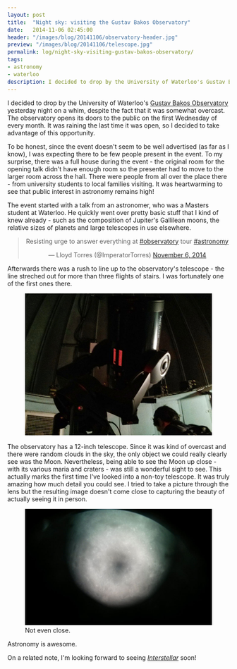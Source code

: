 ```yaml
---
layout: post
title:  "Night sky: visiting the Gustav Bakos Observatory"
date:   2014-11-06 02:45:00
header: "/images/blog/20141106/observatory-header.jpg"
preview: "/images/blog/20141106/telescope.jpg"
permalink: log/night-sky-visiting-gustav-bakos-observatory/
tags:
- astronomy
- waterloo
description: I decided to drop by the University of Waterloo's Gustav Bakos Observatory yesterday night on a whim, despite the fact that it was somewhat overcast.
---
```


I decided to drop by the University of Waterloo's <a href="https://uwaterloo.ca/astrophysics-and-gravitation/gustav-bakos-observatory">Gustav Bakos Observatory</a> yesterday night on a whim, despite the fact that it was somewhat overcast. The observatory opens its doors to the public on the first Wednesday of every month. It was raining the last time it was open, so I decided to take advantage of this opportunity.

To be honest, since the event doesn't seem to be well advertised (as far as I know), I was expecting there to be few people present in the event. To my surprise, there was a full house during the event - the original room for the opening talk didn't have enough room so the presenter had to move to the larger room across the hall. There were people from all over the place there - from university students to local families visiting. It was heartwarming to see that public interest in astronomy remains high!

The event started with a talk from an astronomer, who was a Masters student at Waterloo. He quickly went over pretty basic stuff that I kind of knew already - such as the composition of Jupiter's Gallilean moons, the relative sizes of planets and large telescopes in use elsewhere.

<div class="padaround">
    <blockquote class="twitter-tweet" lang="en" align="center"><p>Resisting urge to answer everything at <a href="https://twitter.com/hashtag/observatory?src=hash">#observatory</a> tour <a href="https://twitter.com/hashtag/astronomy?src=hash">#astronomy</a></p>&mdash; Lloyd Torres (@ImperatorTorres) <a href="https://twitter.com/ImperatorTorres/status/530169769173848066">November 6, 2014</a></blockquote>
    <script async src="//platform.twitter.com/widgets.js" charset="utf-8"></script>
</div>

Afterwards there was a rush to line up to the observatory's telescope - the line streched out for more than three flights of stairs. I was fortunately one of the first ones there.

<figure>
    <img src="/images/blog/20141106/telescope.jpg" width="500px" />
</figure>

The observatory has a 12-inch telescope. Since it was kind of overcast and there were random clouds in the sky, the only object we could really clearly see was the Moon. Nevertheless, being able to see the Moon up close - with its various maria and craters - was still a wonderful sight to see. This actually marks the first time I've looked into a non-toy telescope. It was truly amazing how much detail you could see. I tried to take a picture through the lens but the resulting image doesn't come close to capturing the beauty of actually seeing it in person.

<figure>
    <img src="/images/blog/20141106/moon.jpg" width="500px" />
    <figcaption>Not even close.</figcaption>
</figure>

Astronomy is awesome.

On a related note, I'm looking forward to seeing [*Interstellar*](http://en.wikipedia.org/wiki/Interstellar_(film)) soon!